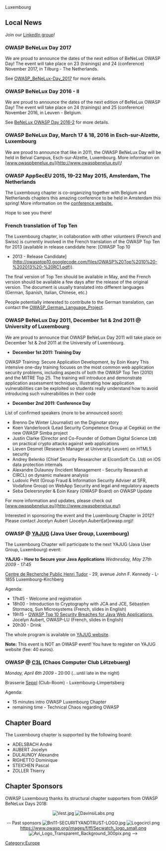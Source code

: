 <paypal>Luxembourg</paypal>

## Local News

Join our [LinkedIn
group](http://www.linkedin.com/groups?gid=1781989&trk=anetsrch_name&goback=.gdr_1238414238580_1)\!

### OWASP BeNeLux Day 2017

We are proud to announce the dates of the next edition of BeNeLux OWASP
Day\! The event will take place on 23 (trainings) and 24 (conference)
November 2017, in Tilburg - The Netherlands.

See [OWASP_BeNeLux-Day_2017](OWASP_BeNeLux-Day_2017 "wikilink") for
more details.

### OWASP BeNeLux Day 2016 - II

We are proud to announce the dates of the next edition of BeNeLux OWASP
Day\! The event will take place on 24 (trainings) and 25 (conference)
November 2016, in Leuven - Belgium.

See [BeNeLux OWASP Day 2016-2](BeNeLux_OWASP_Day_2016-2 "wikilink") for
more details.

### OWASP BeNeLux Day, March 17 & 18, 2016 in Esch-sur-Alzette, Luxembourg

We are proud to announce that like in 2011, the OWASP BeNeLux Day will
be held in Belval Campus, Esch-sur-Alzette, Luxembourg. More information
on [www.owaspbenelux.eu](http://www.owaspbenelux.eu)\!

### OWASP AppSecEU 2015, 19-22 May 2015, Amsterdam, The Netherlands

The Luxembourg chapter is co-organizing together with Belgium and
Netherlands chapters this amazing conference to be held in Amsterdam
this spring\! More information on the [conference
website.](http://2015.appsec.eu)

Hope to see you there\!

### French translation of Top Ten

The Luxembourg chapter, in collaboration with other volunteers (French
and Swiss) is currently involved in the French translation of the OWASP
Top Ten for 2013 (available in release candidate here: [OWASP Top 10
- 2013 - Release
Candidate](http://owasptop10.googlecode.com/files/OWASP%20Top%2010%20-%202013%20-%20RC1.pdf)).

The final version of Top Ten should be available in May, and the French
version should be available a few days after the release of the original
version. The document is usually translated into different languages
(German, Spanish, Italian, Chinese, etc.)

People potentially interested to contribute to the German translation,
can contact the
[OWASP_German_Language_Project](OWASP_German_Language_Project "wikilink").

### OWASP BeNeLux Day 2011, December 1st & 2nd 2011 @ University of Luxembourg

We are proud to announce that OWASP BeNeLux Day 2011 will take place on
December 1st & 2nd 2011 at the University of Luxembourg.

  - **December 1st 2011: Training Day**

OWASP Training: Secure Application Development, by Eoin Keary This
intensive one-day training focuses on the most common web application
security problems, including aspects of both the OWASP Top Ten (2010)
and the MITRE Top 25. The training will introduce and demonstrate
application assessment techniques, illustrating how application
vulnerabilities can be exploited so students really understand how to
avoid introducing such vulnerabilities in their code



  - **December 2nd 2011: Conference Day**

List of confirmed speakers (more to be announced soon):

  - Brenno De Winter (Journalist) on the Diginotar story
  - Koen Vanderloock (Lead Security Competence Group at Cegeka) on the
    new OWASP Simba project
  - Justin Clarke (Director and Co-Founder of Gotham Digital Science
    Ltd) on practical crypto attacks against web applications
  - Lieven Desmet (Research Manager at University Leuven) on HTML5
    security
  - Andrey Belenko (Chief Security Researcher at ElcomSoft Co. Ltd) on
    iOS data protection internals
  - Alexandre Dulaunoy (Incident Management - Security Research at
    CIRCL) on dynamic malware analysis
  - Ludovic Petit (Group Fraud & Information Security Adviser at SFR,
    Vodafone Group) on WebApp Security and legal and regulatory aspects
  - Seba Deleersnyder & Eoin Keary (OWASP Board) on OWASP Update


For more information and updates, please check out
[www.owaspbenelux.eu](http://www.owaspbenelux.eu/)

Interested in sponsoring the event and the Luxembourg Chapter in 2012?
Please contact Jocelyn Aubert (Jocelyn.Aubert\[at\]owasp.org)\!


### OWASP @ [YAJUG](http://www.yajug.org/) (Java User Group, Luxembourg)

The Luxembourg Chapter will participate to the next YAJUG (Java User
Group, Luxembourg) event:

**YAJUG - How to Secure your Java Applications** *Wednesday, May 27th
2009 - 17:45*

[Centre de Recherche Public Henri Tudor](http://www.tudor.lu) - 29,
avenue John F. Kennedy - L-1855 Luxembourg-Kirchberg

Agenda:

  - 17h45 - Welcome and registration
  - 18h00 - Introduction to Cryptography with JCA and JCE, Sébastien
    Stormacq, Sun Microsystems (French, slides in English)
  - 19h15 - [OWASP Top 10 Security Breaches for Java Web
    Applications](http://www.owasp.org/images/b/bb/2009-05-27_owasp%40yajug.ppt),
    Jocelyn Aubert, OWASP-LU (French, slides in English)
  - 20h30 - Drink

The whole program is available on [YAJUG
website](http://www.yajug.org/confluence/display/Public/Future+Events).

**Note:** This event is NOT an OWASP event\! You have to register on
YAJUG website (fee: 40 euros).

### OWASP @ [C3L](http://www.c3l.lu/) (Chaos Computer Club Lëtzebuerg)

*Monday, April 6th 2009* - 20:00 (...until late in the night)

Brasserie [Seppl](http://www.seppl.lu/) (Club-Room) -
Luxembourg-Limpertsberg

Agenda:

  - 15 minutes intro OWASP Luxembourg Chapter
  - remaining time - Technical Chaos regarding OWASP

## Chapter Board

The Luxembourg chapter is supported by the following board:

  - ADELSBACH André
  - AUBERT Jocelyn
  - DULAUNOY Alexandre
  - RIGHETTO Dominique
  - STEICHEN Pascal
  - ZOLLER Thierry

## Chapter Sponsors

OWASP Luxembourg thanks its structural chapter supporters from OWASP
BeNeLux Days 2018:

<center>

![Vest.jpg](Vest.jpg "Vest.jpg") ![DavinsiLabs.png](DavinsiLabs.png
"DavinsiLabs.png")

\-- Past sponsors
![Bnl11-SECURITYANDTRUST-LOGO.jpg](Bnl11-SECURITYANDTRUST-LOGO.jpg
"Bnl11-SECURITYANDTRUST-LOGO.jpg") ![Logocircl.png](Logocircl.png
"Logocircl.png")
[<https://www.owasp.org/images/f/ff/Secwatch_logo_small.png>](https://secwatch.nl)
![Avi_Logo_Transparent_Background_300pix.png](Avi_Logo_Transparent_Background_300pix.png
"Avi_Logo_Transparent_Background_300pix.png") --\>

</center>

[Category:Europe](Category:Europe "wikilink")